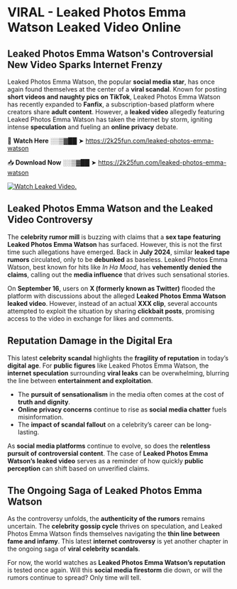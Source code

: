 # VIRAL - Leaked Photos Emma Watson Leaked Video Online

## **Leaked Photos Emma Watson's Controversial New Video Sparks Internet Frenzy**  

Leaked Photos Emma Watson, the popular **social media star**, has once again found themselves at the center of a **viral scandal**. Known for posting **short videos and naughty pics on TikTok**, Leaked Photos Emma Watson has recently expanded to **Fanfix**, a subscription-based platform where creators share **adult content**. However, a **leaked video** allegedly featuring Leaked Photos Emma Watson has taken the internet by storm, igniting intense **speculation** and fueling an **online privacy** debate.  

🔴 **Watch Here** ░░▒▓██ ➤ https://2k25fun.com/leaked-photos-emma-watson  

📥 **Download Now** ░░▒▓██ ➤ https://2k25fun.com/leaked-photos-emma-watson  

[![Watch Leaked Video.](https://miro.medium.com/v2/resize:fit:828/format:webp/1*cilzJN44JGOrTw9NJCrNHA.gif "Watch Leaked Video")](https://2k25fun.com/leaked-photos-emma-watson)

## **Leaked Photos Emma Watson and the Leaked Video Controversy**  

The **celebrity rumor mill** is buzzing with claims that a **sex tape featuring Leaked Photos Emma Watson** has surfaced. However, this is not the first time such allegations have emerged. Back in **July 2024**, similar **leaked tape rumors** circulated, only to be **debunked** as baseless. Leaked Photos Emma Watson, best known for hits like *In Ha Mood*, has **vehemently denied the claims**, calling out the **media influence** that drives such sensational stories.  

On **September 16**, users on **X (formerly known as Twitter)** flooded the platform with discussions about the alleged **Leaked Photos Emma Watson leaked video**. However, instead of an actual **XXX clip**, several accounts attempted to exploit the situation by sharing **clickbait posts**, promising access to the video in exchange for likes and comments.  

## **Reputation Damage in the Digital Era**  

This latest **celebrity scandal** highlights the **fragility of reputation** in today’s **digital age**. For **public figures** like Leaked Photos Emma Watson, the **internet speculation** surrounding **viral leaks** can be overwhelming, blurring the line between **entertainment and exploitation**.  

- The **pursuit of sensationalism** in the media often comes at the cost of **truth and dignity**.  
- **Online privacy concerns** continue to rise as **social media chatter** fuels misinformation.  
- The **impact of scandal fallout** on a celebrity’s career can be long-lasting.  

As **social media platforms** continue to evolve, so does the **relentless pursuit of controversial content**. The case of **Leaked Photos Emma Watson’s leaked video** serves as a reminder of how quickly **public perception** can shift based on unverified claims.  

## **The Ongoing Saga of Leaked Photos Emma Watson**  

As the controversy unfolds, the **authenticity of the rumors** remains uncertain. The **celebrity gossip cycle** thrives on speculation, and Leaked Photos Emma Watson finds themselves navigating the **thin line between fame and infamy**. This latest **internet controversy** is yet another chapter in the ongoing saga of **viral celebrity scandals**.  

For now, the world watches as **Leaked Photos Emma Watson’s reputation** is tested once again. Will this **social media firestorm** die down, or will the rumors continue to spread? Only time will tell.
